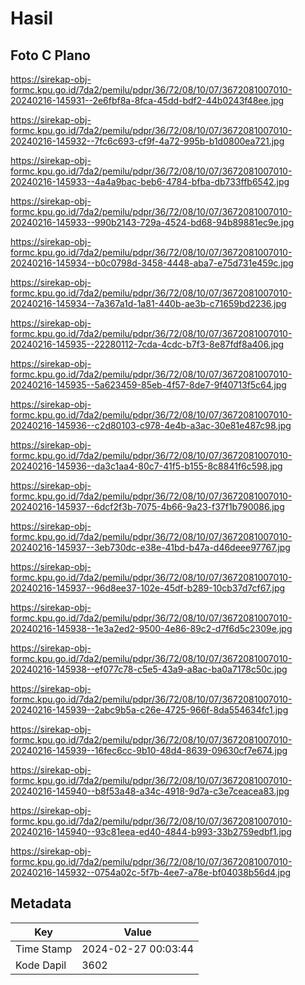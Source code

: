 # Hasil

## Foto C Plano

https://sirekap-obj-formc.kpu.go.id/7da2/pemilu/pdpr/36/72/08/10/07/3672081007010-20240216-145931--2e6fbf8a-8fca-45dd-bdf2-44b0243f48ee.jpg

https://sirekap-obj-formc.kpu.go.id/7da2/pemilu/pdpr/36/72/08/10/07/3672081007010-20240216-145932--7fc6c693-cf9f-4a72-995b-b1d0800ea721.jpg

https://sirekap-obj-formc.kpu.go.id/7da2/pemilu/pdpr/36/72/08/10/07/3672081007010-20240216-145933--4a4a9bac-beb6-4784-bfba-db733ffb6542.jpg

https://sirekap-obj-formc.kpu.go.id/7da2/pemilu/pdpr/36/72/08/10/07/3672081007010-20240216-145933--990b2143-729a-4524-bd68-94b89881ec9e.jpg

https://sirekap-obj-formc.kpu.go.id/7da2/pemilu/pdpr/36/72/08/10/07/3672081007010-20240216-145934--b0c0798d-3458-4448-aba7-e75d731e459c.jpg

https://sirekap-obj-formc.kpu.go.id/7da2/pemilu/pdpr/36/72/08/10/07/3672081007010-20240216-145934--7a367a1d-1a81-440b-ae3b-c71659bd2236.jpg

https://sirekap-obj-formc.kpu.go.id/7da2/pemilu/pdpr/36/72/08/10/07/3672081007010-20240216-145935--22280112-7cda-4cdc-b7f3-8e87fdf8a406.jpg

https://sirekap-obj-formc.kpu.go.id/7da2/pemilu/pdpr/36/72/08/10/07/3672081007010-20240216-145935--5a623459-85eb-4f57-8de7-9f40713f5c64.jpg

https://sirekap-obj-formc.kpu.go.id/7da2/pemilu/pdpr/36/72/08/10/07/3672081007010-20240216-145936--c2d80103-c978-4e4b-a3ac-30e81e487c98.jpg

https://sirekap-obj-formc.kpu.go.id/7da2/pemilu/pdpr/36/72/08/10/07/3672081007010-20240216-145936--da3c1aa4-80c7-41f5-b155-8c8841f6c598.jpg

https://sirekap-obj-formc.kpu.go.id/7da2/pemilu/pdpr/36/72/08/10/07/3672081007010-20240216-145937--6dcf2f3b-7075-4b66-9a23-f37f1b790086.jpg

https://sirekap-obj-formc.kpu.go.id/7da2/pemilu/pdpr/36/72/08/10/07/3672081007010-20240216-145937--3eb730dc-e38e-41bd-b47a-d46deee97767.jpg

https://sirekap-obj-formc.kpu.go.id/7da2/pemilu/pdpr/36/72/08/10/07/3672081007010-20240216-145937--96d8ee37-102e-45df-b289-10cb37d7cf67.jpg

https://sirekap-obj-formc.kpu.go.id/7da2/pemilu/pdpr/36/72/08/10/07/3672081007010-20240216-145938--1e3a2ed2-9500-4e86-89c2-d7f6d5c2309e.jpg

https://sirekap-obj-formc.kpu.go.id/7da2/pemilu/pdpr/36/72/08/10/07/3672081007010-20240216-145938--ef077c78-c5e5-43a9-a8ac-ba0a7178c50c.jpg

https://sirekap-obj-formc.kpu.go.id/7da2/pemilu/pdpr/36/72/08/10/07/3672081007010-20240216-145939--2abc9b5a-c26e-4725-966f-8da554634fc1.jpg

https://sirekap-obj-formc.kpu.go.id/7da2/pemilu/pdpr/36/72/08/10/07/3672081007010-20240216-145939--16fec6cc-9b10-48d4-8639-09630cf7e674.jpg

https://sirekap-obj-formc.kpu.go.id/7da2/pemilu/pdpr/36/72/08/10/07/3672081007010-20240216-145940--b8f53a48-a34c-4918-9d7a-c3e7ceacea83.jpg

https://sirekap-obj-formc.kpu.go.id/7da2/pemilu/pdpr/36/72/08/10/07/3672081007010-20240216-145940--93c81eea-ed40-4844-b993-33b2759edbf1.jpg

https://sirekap-obj-formc.kpu.go.id/7da2/pemilu/pdpr/36/72/08/10/07/3672081007010-20240216-145932--0754a02c-5f7b-4ee7-a78e-bf04038b56d4.jpg


## Metadata

| Key        | Value               |
| ---------- | ------------------- |
| Time Stamp | 2024-02-27 00:03:44 |
| Kode Dapil | 3602                |



